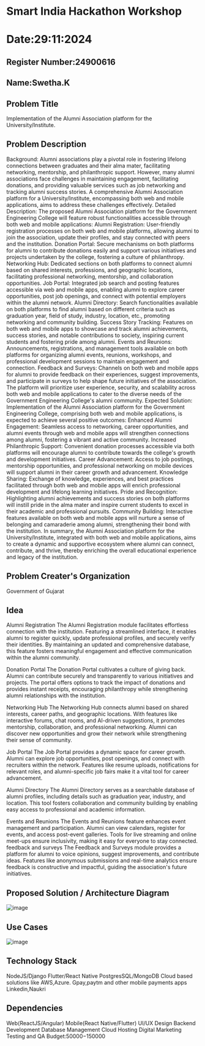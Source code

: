 # Smart India Hackathon Workshop
# Date:29:11:2024
## Register Number:24900616
## Name:Swetha.K
## Problem Title
Implementation of the Alumni Association platform for the University/Institute.
## Problem Description
Background: Alumni associations play a pivotal role in fostering lifelong connections between graduates and their alma mater, facilitating networking, mentorship, and philanthropic support. However, many alumni associations face challenges in maintaining engagement, facilitating donations, and providing valuable services such as job networking and tracking alumni success stories. A comprehensive Alumni Association platform for a University/Institute, encompassing both web and mobile applications, aims to address these challenges effectively. Detailed Description: The proposed Alumni Association platform for the Government Engineering College will feature robust functionalities accessible through both web and mobile applications: Alumni Registration: User-friendly registration processes on both web and mobile platforms, allowing alumni to join the association, update their profiles, and stay connected with peers and the institution. Donation Portal: Secure mechanisms on both platforms for alumni to contribute donations easily and support various initiatives and projects undertaken by the college, fostering a culture of philanthropy. Networking Hub: Dedicated sections on both platforms to connect alumni based on shared interests, professions, and geographic locations, facilitating professional networking, mentorship, and collaboration opportunities. Job Portal: Integrated job search and posting features accessible via web and mobile apps, enabling alumni to explore career opportunities, post job openings, and connect with potential employers within the alumni network. Alumni Directory: Search functionalities available on both platforms to find alumni based on different criteria such as graduation year, field of study, industry, location, etc., promoting networking and community building. Success Story Tracking: Features on both web and mobile apps to showcase and track alumni achievements, success stories, and notable contributions to society, inspiring current students and fostering pride among alumni. Events and Reunions: Announcements, registrations, and management tools available on both platforms for organizing alumni events, reunions, workshops, and professional development sessions to maintain engagement and connection. Feedback and Surveys: Channels on both web and mobile apps for alumni to provide feedback on their experiences, suggest improvements, and participate in surveys to help shape future initiatives of the association. The platform will prioritize user experience, security, and scalability across both web and mobile applications to cater to the diverse needs of the Government Engineering College's alumni community. Expected Solution: Implementation of the Alumni Association platform for the Government Engineering College, comprising both web and mobile applications, is expected to achieve several positive outcomes: Enhanced Alumni Engagement: Seamless access to networking, career opportunities, and alumni events through web and mobile apps will strengthen connections among alumni, fostering a vibrant and active community. Increased Philanthropic Support: Convenient donation processes accessible via both platforms will encourage alumni to contribute towards the college's growth and development initiatives. Career Advancement: Access to job postings, mentorship opportunities, and professional networking on mobile devices will support alumni in their career growth and advancement. Knowledge Sharing: Exchange of knowledge, experiences, and best practices facilitated through both web and mobile apps will enrich professional development and lifelong learning initiatives. Pride and Recognition: Highlighting alumni achievements and success stories on both platforms will instill pride in the alma mater and inspire current students to excel in their academic and professional pursuits. Community Building: Interactive features available on both web and mobile apps will nurture a sense of belonging and camaraderie among alumni, strengthening their bond with the institution. In summary, the Alumni Association platform for the University/Institute, integrated with both web and mobile applications, aims to create a dynamic and supportive ecosystem where alumni can connect, contribute, and thrive, thereby enriching the overall educational experience and legacy of the institution.
## Problem Creater's Organization
Government of Gujarat

## Idea
Alumni Registration
The Alumni Registration module facilitates effortless connection with the institution. Featuring a streamlined interface, it enables alumni to register quickly, update professional profiles, and securely verify their identities. By maintaining an updated and comprehensive database, this feature fosters meaningful engagement and effective communication within the alumni community.

Donation Portal
The Donation Portal cultivates a culture of giving back. Alumni can contribute securely and transparently to various initiatives and projects. The portal offers options to track the impact of donations and provides instant receipts, encouraging philanthropy while strengthening alumni relationships with the institution.

Networking Hub
The Networking Hub connects alumni based on shared interests, career paths, and geographic locations. With features like interactive forums, chat rooms, and AI-driven suggestions, it promotes mentorship, collaboration, and professional networking. Alumni can discover new opportunities and grow their network while strengthening their sense of community.

Job Portal
The Job Portal provides a dynamic space for career growth. Alumni can explore job opportunities, post openings, and connect with recruiters within the network. Features like resume uploads, notifications for relevant roles, and alumni-specific job fairs make it a vital tool for career advancement.

Alumni Directory
The Alumni Directory serves as a searchable database of alumni profiles, including details such as graduation year, industry, and location. This tool fosters collaboration and community building by enabling easy access to professional and academic information.

Events and Reunions
The Events and Reunions feature enhances event management and participation. Alumni can view calendars, register for events, and access post-event galleries. Tools for live streaming and online meet-ups ensure inclusivity, making it easy for everyone to stay connected.
feedback and surveys
The Feedback and Surveys module provides a platform for alumni to voice opinions, suggest improvements, and contribute ideas. Features like anonymous submissions and real-time analytics ensure feedback is constructive and impactful, guiding the association's future initiatives.


## Proposed Solution / Architecture Diagram
![image](https://github.com/user-attachments/assets/30510221-5a9b-40f5-a91f-1da3188305af)


## Use Cases

![image](https://github.com/user-attachments/assets/6cb7d376-984c-4add-a8d8-dbf3c759b628)

## Technology Stack
NodeJS/Django
Flutter/React Native
PostgresSQL/MongoDB
Cloud based solutions like AWS,Azure.
Gpay,paytm and other mobile payments apps
Linkedin,Naukri


## Dependencies

Web(ReactJS/Angular)
Mobile(React Native/Flutter)
UI/UX Design
Backend Development
Database Management
Cloud Hosting
Digital Marketing
Testing and QA
Budget:$50000-$150000
